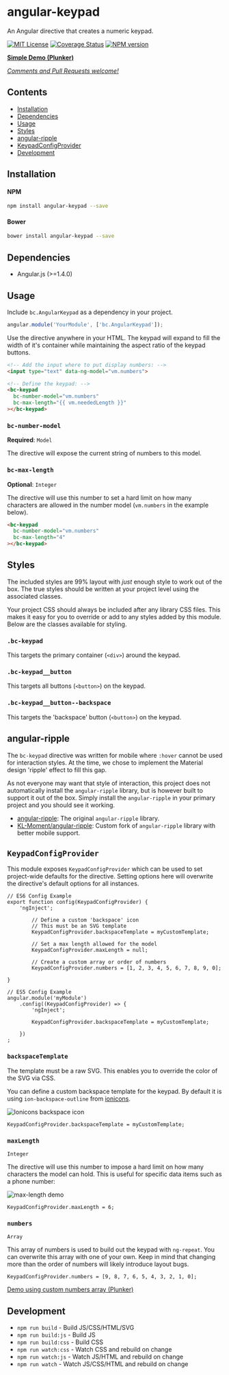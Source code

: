 # angular-keypad

An Angular directive that creates a numeric keypad.

[![MIT License][license_image]][license_url] [![Coverage Status][coveralls_badge]][coveralls_link] [![NPM version][npm_version_image]][npm_url]

[**Simple Demo (Plunker)**][demo_basic]

_[Comments and Pull Requests welcome!][issues]_

## Contents

- [Installation](#installation)
- [Dependencies](#dependencies)
- [Usage](#usage)
- [Styles](#styles)
- [angular-ripple](#angular-ripple)
- [KeypadConfigProvider](#keypadconfigprovider)
- [Development](#development)


## Installation

#### NPM
```bash
npm install angular-keypad --save
```

#### Bower
```bash
bower install angular-keypad --save
```

## Dependencies

- Angular.js (>=1.4.0)


## Usage

Include `bc.AngularKeypad` as a dependency in your project.

```javascript
angular.module('YourModule', ['bc.AngularKeypad']);
```

Use the directive anywhere in your HTML. The keypad will expand to fill the width of it's container
while maintaining the aspect ratio of the keypad buttons.

```html
<!-- Add the input where to put display numbers: -->
<input type="text" data-ng-model="vm.numbers">

<!-- Define the keypad: -->
<bc-keypad
  bc-number-model="vm.numbers"
  bc-max-length="{{ vm.neededLength }}"
></bc-keypad>
```

### `bc-number-model`

**Required**: `Model`

The directive will expose the current string of numbers to this model.

### `bc-max-length`

**Optional**: `Integer`

The directive will use this number to set a hard limit on how many characters are allowed in the
number model (`vm.numbers` in the example below).

```html
<bc-keypad
  bc-number-model="vm.numbers"
  bc-max-length="4"
></bc-keypad>
```


## Styles

The included styles are 99% layout with _just_ enough style to work out of the box. The true
styles should be written at your project level using the associated classes.

Your project CSS should always be included after any library CSS files. This makes it easy for you
to override or add to any styles added by this module. Below are the classes available for styling.

### `.bc-keypad`

This targets the primary container (`<div>`) around the keypad.

### `.bc-keypad__button`

This targets all buttons (`<button>`) on the keypad.

### `.bc-keypad__button--backspace`

This targets the 'backspace' button (`<button>`) on the keypad.


## angular-ripple

The `bc-keypad` directive was written for mobile where `:hover` cannot be used for interaction
styles. At the time, we chose to implement the Material design 'ripple' effect to fill this gap.

As not everyone may want that style of interaction, this project does not automatically install the
`angular-ripple` library, but is however built to support it out of the box. Simply install the
`angular-ripple` in your primary project and you should see it working.

- [angular-ripple][angular_ripple]: The original `angular-ripple` library.
- [KL-Moment/angular-ripple][angular_ripple_fork]: Custom fork of `angular-ripple` library with better
  mobile support.


## `KeypadConfigProvider`

This module exposes `KeypadConfigProvider` which can be used to set project-wide defaults for the
directive. Setting options here will overwrite the directive's default options for all instances.

```
// ES6 Config Example
export function config(KeypadConfigProvider) {
    'ngInject';

        // Define a custom 'backspace' icon
        // This must be an SVG template
        KeypadConfigProvider.backspaceTemplate = myCustomTemplate;

        // Set a max length allowed for the model
        KeypadConfigProvider.maxLength = null;

        // Create a custom array or order of numbers
        KeypadConfigProvider.numbers = [1, 2, 3, 4, 5, 6, 7, 8, 9, 0];

}

// ES5 Config Example
angular.module('myModule')
    .config((KeypadConfigProvider) => {
        'ngInject';

        KeypadConfigProvider.backspaceTemplate = myCustomTemplate;

    })
;
```


### `backspaceTemplate`

The template must be a raw SVG. This enables you to override the color of the SVG via CSS.

You can define a custom backspace template for the keypad. By default it is using
`ion-backspace-outline` from [ionicons][ionicons].

![Ionicons backspace icon][backspace]

```
KeypadConfigProvider.backspaceTemplate = myCustomTemplate;
```

### `maxLength`

`Integer`

The directive will use this number to impose a hard limit on how many characters the model can hold.
This is useful for specific data items such as a phone number:

![max-length demo][max_length_gif]

```
KeypadConfigProvider.maxLength = 6;
```


### `numbers`

`Array`

This array of numbers is used to build out the keypad with `ng-repeat`. You can overwrite this array
with one of your own. Keep in mind that changing more than the order of numbers will likely
introduce layout bugs.

```
KeypadConfigProvider.numbers = [9, 8, 7, 6, 5, 4, 3, 2, 1, 0];
```

[Demo using custom numbers array (Plunker)][demo_custom_array]



## Development

- `npm run build` - Build JS/CSS/HTML/SVG
- `npm run build:js` - Build JS
- `npm run build:css` - Build CSS
- `npm run watch:css` - Watch CSS and rebuild on change
- `npm run watch:js` - Watch JS/HTML and rebuild on change
- `npm run watch` - Watch JS/CSS/HTML and rebuild on change



[demo_basic]: http://embed.plnkr.co/VWJh3w/
[issues]: https://github.com/benjamincharity/angular-keypad/issues
[demo_length]: http://embed.plnkr.co/qXq3s4/
[demo_ripple]: http://embed.plnkr.co/oXUTui/
[angular_ripple]: https://github.com/nelsoncash/angular-ripple
[angular_ripple_fork]: https://github.com/KL-Moment/angular-ripple
[ripple_changes]: https://github.com/KL-Moment/angular-ripple/commit/09374947e6cc986ebe7e2629b48edb0885ca842b
[backspace]: http://cdn.benjamincharity.com/plnkr/angular-keypad/backspace.svg
[ionicons]: http://ionicons.com/
[max_length_gif]: http://cdn.benjamincharity.com/plnkr/angular-keypad/rippleDemo.gif
[demo_custom_array]: http://embed.plnkr.co/LkrspU/

[coveralls_badge]: https://coveralls.io/repos/github/benjamincharity/angular-keypad/badge.svg?branch=master
[coveralls_link]: https://coveralls.io/github/benjamincharity/angular-keypad?branch=master
[license_image]: http://img.shields.io/badge/license-MIT-blue.svg
[license_url]: LICENSE
[npm_url]: https://npmjs.org/package/angular-keypad
[npm_version_image]: http://img.shields.io/npm/v/angular-keypad.svg
